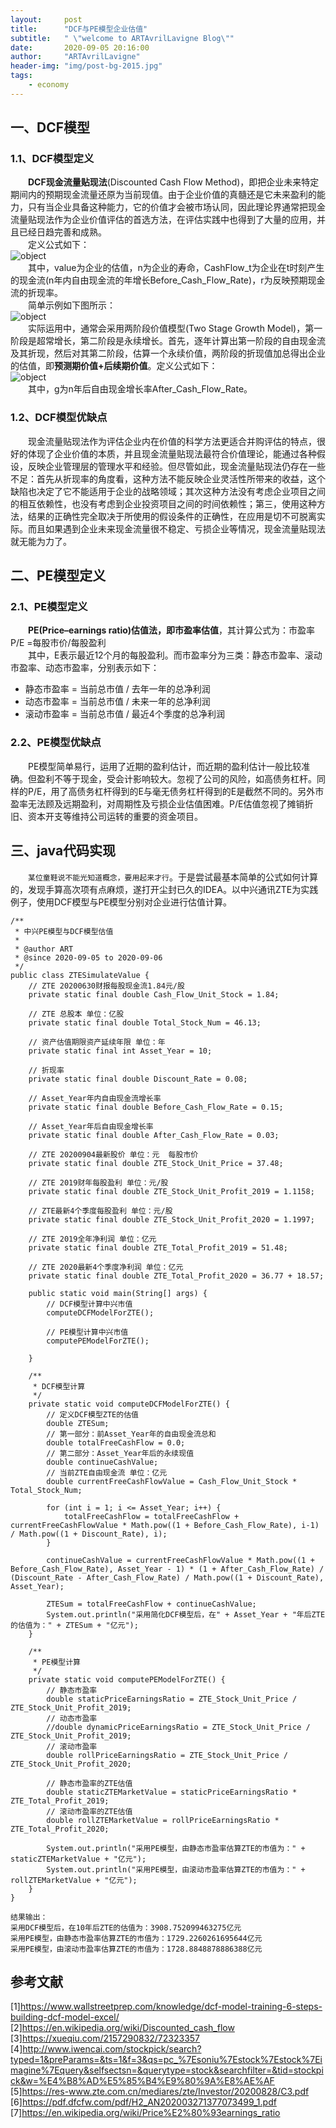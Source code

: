 ```yaml
---
layout:     post
title:      "DCF与PE模型企业估值"
subtitle:   " \"welcome to ARTAvrilLavigne Blog\""
date:       2020-09-05 20:16:00
author:     "ARTAvrilLavigne"
header-img: "img/post-bg-2015.jpg"
tags:
    - economy
---
```

## 一、DCF模型<br>

### 1.1、DCF模型定义<br>

　　**DCF现金流量贴现法**(Discounted Cash Flow Method)，即把企业未来特定期间内的预期现金流量还原为当前现值。由于企业价值的真髓还是它未来盈利的能力，只有当企业具备这种能力，它的价值才会被市场认同，因此理论界通常把现金流量贴现法作为企业价值评估的首选方法，在评估实践中也得到了大量的应用，并且已经日趋完善和成熟。<br>
　　定义公式如下：<br>
![object](https://github.com/ARTAvrilLavigne/ARTAvrilLavigne.github.io/blob/master/myblog/2020-09-05-economy/1.jpg?raw=true)<br>
　　其中，value为企业的估值，n为企业的寿命，CashFlow_t为企业在t时刻产生的现金流(n年内自由现金流的年增长Before_Cash_Flow_Rate)，r为反映预期现金流的折现率。<br>
　　简单示例如下图所示：<br>
![object](https://github.com/ARTAvrilLavigne/ARTAvrilLavigne.github.io/blob/master/myblog/2020-09-05-economy/2.jpg?raw=true)<br>
　　实际运用中，通常会采用两阶段价值模型(Two Stage Growth Model)，第一阶段是超常增长，第二阶段是永续增长。首先，逐年计算出第一阶段的自由现金流及其折现，然后对其第二阶段，估算一个永续价值，两阶段的折现值加总得出企业的估值，即**预测期价值+后续期价值**。定义公式如下：<br>
![object](https://github.com/ARTAvrilLavigne/ARTAvrilLavigne.github.io/blob/master/myblog/2020-09-05-economy/3.png?raw=true)<br>
　　其中，g为n年后自由现金增长率After_Cash_Flow_Rate。<br>
  
### 1.2、DCF模型优缺点<br>

　　现金流量贴现法作为评估企业内在价值的科学方法更适合并购评估的特点，很好的体现了企业价值的本质，并且现金流量贴现法最符合价值理论，能通过各种假设，反映企业管理层的管理水平和经验。但尽管如此，现金流量贴现法仍存在一些不足：首先从折现率的角度看，这种方法不能反映企业灵活性所带来的收益，这个缺陷也决定了它不能适用于企业的战略领域；其次这种方法没有考虑企业项目之间的相互依赖性，也没有考虑到企业投资项目之间的时间依赖性；第三，使用这种方法，结果的正确性完全取决于所使用的假设条件的正确性，在应用是切不可脱离实际。而且如果遇到企业未来现金流量很不稳定、亏损企业等情况，现金流量贴现法就无能为力了。<br>

## 二、PE模型定义<br>

### 2.1、PE模型定义<br>

　　**PE(Price–earnings ratio)估值法，即市盈率估值**，其计算公式为：市盈率P/E =每股市价/每股盈利<br>
　　其中，E表示最近12个月的每股盈利。而市盈率分为三类：静态市盈率、滚动市盈率、动态市盈率，分别表示如下：<br>
 * 静态市盈率 = 当前总市值 / 去年一年的总净利润<br>
 * 动态市盈率 = 当前总市值 / 未来一年的总净利润<br>
 * 滚动市盈率 = 当前总市值 / 最近4个季度的总净利润<br>
  
### 2.2、PE模型优缺点<br>

　　PE模型简单易行，运用了近期的盈利估计，而近期的盈利估计一般比较准确。但盈利不等于现金，受会计影响较大。忽视了公司的风险，如高债务杠杆。同样的P/E，用了高债务杠杆得到的E与毫无债务杠杆得到的E是截然不同的。另外市盈率无法顾及远期盈利，对周期性及亏损企业估值困难。P/E估值忽视了摊销折旧、资本开支等维持公司运转的重要的资金项目。
  
## 三、java代码实现<br>

　　`某位童鞋说不能光知道概念，要用起来才行`。于是尝试最基本简单的公式如何计算的，发现手算高次项有点麻烦，遂打开尘封已久的IDEA。以中兴通讯ZTE为实践例子，使用DCF模型与PE模型分别对企业进行估值计算。<br>

```
/**
 * 中兴PE模型与DCF模型估值
 *
 * @author ART
 * @since 2020-09-05 to 2020-09-06
 */
public class ZTESimulateValue {
    // ZTE 20200630财报每股现金流1.84元/股
    private static final double Cash_Flow_Unit_Stock = 1.84;

    // ZTE 总股本 单位：亿股
    private static final double Total_Stock_Num = 46.13;

    // 资产估值期限资产延续年限 单位：年
    private static final int Asset_Year = 10;

    // 折现率
    private static final double Discount_Rate = 0.08;

    // Asset_Year年内自由现金流增长率
    private static final double Before_Cash_Flow_Rate = 0.15;

    // Asset_Year年后自由现金增长率
    private static final double After_Cash_Flow_Rate = 0.03;

    // ZTE 20200904最新股价 单位：元  每股市价
    private static final double ZTE_Stock_Unit_Price = 37.48;

    // ZTE 2019财年每股盈利 单位：元/股
    private static final double ZTE_Stock_Unit_Profit_2019 = 1.1158;

    // ZTE最新4个季度每股盈利 单位：元/股
    private static final double ZTE_Stock_Unit_Profit_2020 = 1.1997;

    // ZTE 2019全年净利润 单位：亿元
    private static final double ZTE_Total_Profit_2019 = 51.48;

    // ZTE 2020最新4个季度净利润 单位：亿元
    private static final double ZTE_Total_Profit_2020 = 36.77 + 18.57;

    public static void main(String[] args) {
        // DCF模型计算中兴市值
        computeDCFModelForZTE();

        // PE模型计算中兴市值
        computePEModelForZTE();

    }

    /**
     * DCF模型计算
     */
    private static void computeDCFModelForZTE() {
        // 定义DCF模型ZTE的估值
        double ZTESum;
        // 第一部分：前Asset_Year年的自由现金流总和
        double totalFreeCashFlow = 0.0;
        // 第二部分：Asset_Year年后的永续现值
        double continueCashValue;
        // 当前ZTE自由现金流 单位：亿元
        double currentFreeCashFlowValue = Cash_Flow_Unit_Stock * Total_Stock_Num;

        for (int i = 1; i <= Asset_Year; i++) {
            totalFreeCashFlow = totalFreeCashFlow + currentFreeCashFlowValue * Math.pow((1 + Before_Cash_Flow_Rate), i-1) / Math.pow((1 + Discount_Rate), i);
        }

        continueCashValue = currentFreeCashFlowValue * Math.pow((1 + Before_Cash_Flow_Rate), Asset_Year - 1) * (1 + After_Cash_Flow_Rate) / (Discount_Rate - After_Cash_Flow_Rate) / Math.pow((1 + Discount_Rate), Asset_Year);

        ZTESum = totalFreeCashFlow + continueCashValue;
        System.out.println("采用简化DCF模型后，在" + Asset_Year + "年后ZTE的估值为：" + ZTESum + "亿元");
    }

    /**
     * PE模型计算
     */
    private static void computePEModelForZTE() {
        // 静态市盈率
        double staticPriceEarningsRatio = ZTE_Stock_Unit_Price / ZTE_Stock_Unit_Profit_2019;
        // 动态市盈率
        //double dynamicPriceEarningsRatio = ZTE_Stock_Unit_Price / ZTE_Stock_Unit_Profit_2019;
        // 滚动市盈率
        double rollPriceEarningsRatio = ZTE_Stock_Unit_Price / ZTE_Stock_Unit_Profit_2020;

        // 静态市盈率的ZTE估值
        double staticZTEMarketValue = staticPriceEarningsRatio * ZTE_Total_Profit_2019;
        // 滚动市盈率的ZTE估值
        double rollZTEMarketValue = rollPriceEarningsRatio * ZTE_Total_Profit_2020;

        System.out.println("采用PE模型，由静态市盈率估算ZTE的市值为：" + staticZTEMarketValue + "亿元");
        System.out.println("采用PE模型，由滚动市盈率估算ZTE的市值为：" + rollZTEMarketValue + "亿元");
    }
}

```

```
结果输出：
采用DCF模型后，在10年后ZTE的估值为：3908.752099463275亿元
采用PE模型，由静态市盈率估算ZTE的市值为：1729.2260261695644亿元
采用PE模型，由滚动市盈率估算ZTE的市值为：1728.8848878886388亿元
```

## 参考文献<br>

[1]https://www.wallstreetprep.com/knowledge/dcf-model-training-6-steps-building-dcf-model-excel/<br>
[2]https://en.wikipedia.org/wiki/Discounted_cash_flow<br>
[3]https://xueqiu.com/2157290832/72323357<br>
[4]http://www.iwencai.com/stockpick/search?typed=1&preParams=&ts=1&f=3&qs=pc_%7Esoniu%7Estock%7Estock%7Eimagine%7Equery&selfsectsn=&querytype=stock&searchfilter=&tid=stockpick&w=%E4%B8%AD%E5%85%B4%E9%80%9A%E8%AE%AF<br>
[5]https://res-www.zte.com.cn/mediares/zte/Investor/20200828/C3.pdf<br>
[6]https://pdf.dfcfw.com/pdf/H2_AN202003271377073499_1.pdf<br>
[7]https://en.wikipedia.org/wiki/Price%E2%80%93earnings_ratio<br>

